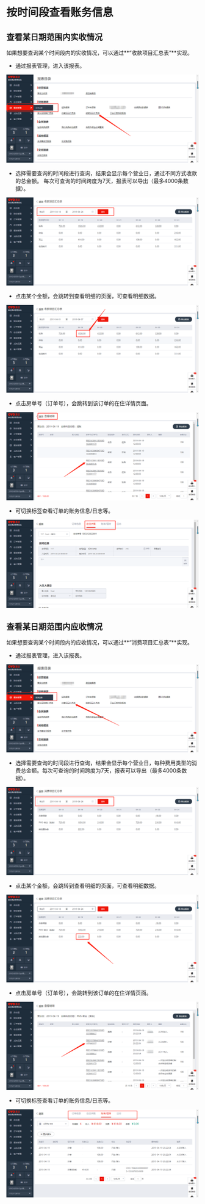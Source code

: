 # 按时间段查看账务信息

##  查看某日期范围内实收情况

如果想要查询某个时间段内的实收情况，可以通过**“收款项目汇总表”**实现。

* 通过报表管理，进入该报表。

![](../../../.gitbook/assets/image%20%28319%29.png)

* 选择需要查询的时间段进行查询，结果会显示每个营业日，通过不同方式收款的总金额。 每次可查询的时间跨度为7天，报表可以导出（最多4000条数据）。

![](../../../.gitbook/assets/image%20%28329%29.png)

* 点击某个金额，会跳转到查看明细的页面，可查看明细数据。

![](../../../.gitbook/assets/image%20%28190%29.png)

* 点击房单号（订单号），会跳转到该订单的在住详情页面。

![](../../../.gitbook/assets/image%20%28433%29.png)

* 可切换标签查看订单的账务信息/日志等。

![](../../../.gitbook/assets/image%20%28781%29.png)

## 查看某日期范围内应收情况

 如果想要查询某个时间段内的应收情况，可以通过**“消费项目汇总表”**实现。

* 通过报表管理，进入该报表。

![](../../../.gitbook/assets/image%20%28366%29.png)

* 选择需要查询的时间段进行查询，结果会显示每个营业日，每种费用类型的消费总金额。每次可查询的时间跨度为7天，报表可以导出（最多4000条数据）。

![](../../../.gitbook/assets/image%20%28320%29.png)

* 点击某个金额，会跳转到查看明细的页面，可查看明细数据。

![](../../../.gitbook/assets/image%20%28448%29.png)

* 点击房单号（订单号），会跳转到该订单的在住详情页面。

![](../../../.gitbook/assets/image%20%28345%29.png)

* 可切换标签查看订单的账务信息/日志等。

![](../../../.gitbook/assets/image%20%28121%29.png)



